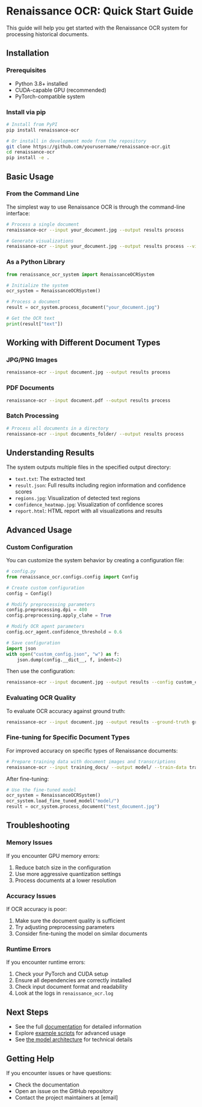 # Renaissance OCR: Quick Start Guide

This guide will help you get started with the Renaissance OCR system for processing historical documents.

## Installation

### Prerequisites

- Python 3.8+ installed
- CUDA-capable GPU (recommended)
- PyTorch-compatible system

### Install via pip

```bash
# Install from PyPI
pip install renaissance-ocr

# Or install in development mode from the repository
git clone https://github.com/yourusername/renaissance-ocr.git
cd renaissance-ocr
pip install -e .
```

## Basic Usage

### From the Command Line

The simplest way to use Renaissance OCR is through the command-line interface:

```bash
# Process a single document
renaissance-ocr --input your_document.jpg --output results process

# Generate visualizations
renaissance-ocr --input your_document.jpg --output results process --visualize
```

### As a Python Library

```python
from renaissance_ocr_system import RenaissanceOCRSystem

# Initialize the system
ocr_system = RenaissanceOCRSystem()

# Process a document
result = ocr_system.process_document("your_document.jpg")

# Get the OCR text
print(result["text"])
```

## Working with Different Document Types

### JPG/PNG Images

```bash
renaissance-ocr --input document.jpg --output results process
```

### PDF Documents

```bash
renaissance-ocr --input document.pdf --output results process
```

### Batch Processing

```bash
# Process all documents in a directory
renaissance-ocr --input documents_folder/ --output results process
```

## Understanding Results

The system outputs multiple files in the specified output directory:

- `text.txt`: The extracted text
- `result.json`: Full results including region information and confidence scores
- `regions.jpg`: Visualization of detected text regions
- `confidence_heatmap.jpg`: Visualization of confidence scores
- `report.html`: HTML report with all visualizations and results

## Advanced Usage

### Custom Configuration

You can customize the system behavior by creating a configuration file:

```python
# config.py
from renaissance_ocr.configs.config import Config

# Create custom configuration
config = Config()

# Modify preprocessing parameters
config.preprocessing.dpi = 400
config.preprocessing.apply_clahe = True

# Modify OCR agent parameters
config.ocr_agent.confidence_threshold = 0.6

# Save configuration
import json
with open("custom_config.json", "w") as f:
    json.dump(config.__dict__, f, indent=2)
```

Then use the configuration:

```bash
renaissance-ocr --input document.jpg --output results --config custom_config.json process
```

### Evaluating OCR Quality

To evaluate OCR accuracy against ground truth:

```bash
renaissance-ocr --input document.jpg --output results --ground-truth ground_truth.txt evaluate
```

### Fine-tuning for Specific Document Types

For improved accuracy on specific types of Renaissance documents:

```bash
# Prepare training data with document images and transcriptions
renaissance-ocr --input training_docs/ --output model/ --train-data training_data/ finetune
```

After fine-tuning:

```python
# Use the fine-tuned model
ocr_system = RenaissanceOCRSystem()
ocr_system.load_fine_tuned_model("model/")
result = ocr_system.process_document("test_document.jpg")
```

## Troubleshooting

### Memory Issues

If you encounter GPU memory errors:

1. Reduce batch size in the configuration
2. Use more aggressive quantization settings
3. Process documents at a lower resolution

### Accuracy Issues

If OCR accuracy is poor:

1. Make sure the document quality is sufficient
2. Try adjusting preprocessing parameters
3. Consider fine-tuning the model on similar documents

### Runtime Errors

If you encounter runtime errors:

1. Check your PyTorch and CUDA setup
2. Ensure all dependencies are correctly installed
3. Check input document format and readability
4. Look at the logs in `renaissance_ocr.log`

## Next Steps

- See the full [documentation](README.md) for detailed information
- Explore [example scripts](examples/usage_examples.py) for advanced usage
- See [the model architecture](PROJECT_STRUCTURE.md) for technical details

## Getting Help

If you encounter issues or have questions:

- Check the documentation
- Open an issue on the GitHub repository
- Contact the project maintainers at [email]